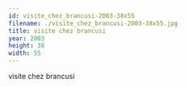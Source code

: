 ```yaml
---
id: visite_chez_brancusi-2003-38x55
filename: ./visite_chez_brancusi-2003-38x55.jpg
title: visite chez brancusi
year: 2003
height: 38
width: 55
---
```


visite chez brancusi